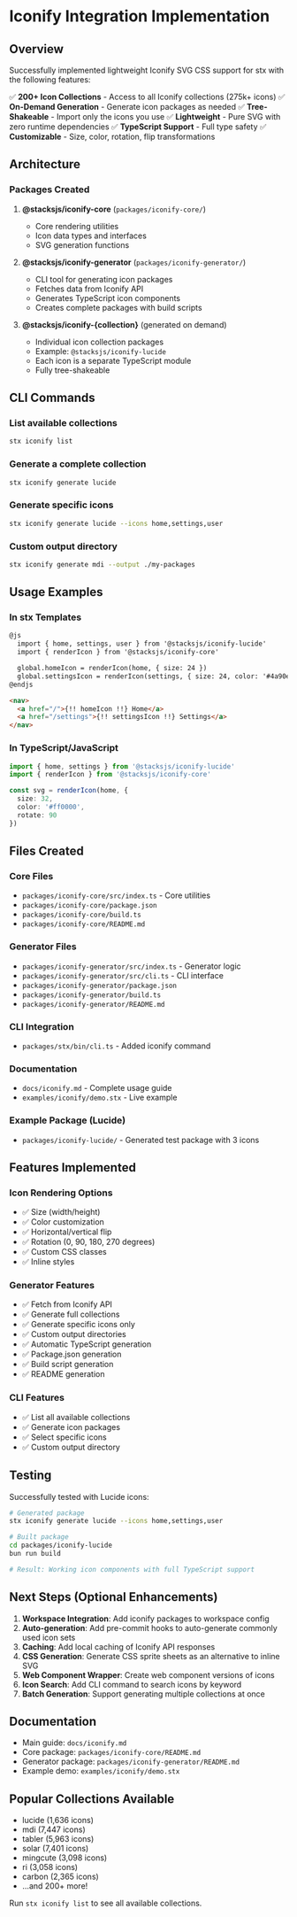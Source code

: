 # Iconify Integration Implementation

## Overview

Successfully implemented lightweight Iconify SVG CSS support for stx with the following features:

✅ **200+ Icon Collections** - Access to all Iconify collections (275k+ icons)
✅ **On-Demand Generation** - Generate icon packages as needed
✅ **Tree-Shakeable** - Import only the icons you use
✅ **Lightweight** - Pure SVG with zero runtime dependencies
✅ **TypeScript Support** - Full type safety
✅ **Customizable** - Size, color, rotation, flip transformations

## Architecture

### Packages Created

1. **@stacksjs/iconify-core** (`packages/iconify-core/`)
   - Core rendering utilities
   - Icon data types and interfaces
   - SVG generation functions

2. **@stacksjs/iconify-generator** (`packages/iconify-generator/`)
   - CLI tool for generating icon packages
   - Fetches data from Iconify API
   - Generates TypeScript icon components
   - Creates complete packages with build scripts

3. **@stacksjs/iconify-{collection}** (generated on demand)
   - Individual icon collection packages
   - Example: `@stacksjs/iconify-lucide`
   - Each icon is a separate TypeScript module
   - Fully tree-shakeable

## CLI Commands

### List available collections
```bash
stx iconify list
```

### Generate a complete collection
```bash
stx iconify generate lucide
```

### Generate specific icons
```bash
stx iconify generate lucide --icons home,settings,user
```

### Custom output directory
```bash
stx iconify generate mdi --output ./my-packages
```

## Usage Examples

### In stx Templates

```html
@js
  import { home, settings, user } from '@stacksjs/iconify-lucide'
  import { renderIcon } from '@stacksjs/iconify-core'

  global.homeIcon = renderIcon(home, { size: 24 })
  global.settingsIcon = renderIcon(settings, { size: 24, color: '#4a90e2' })
@endjs

<nav>
  <a href="/">{!! homeIcon !!} Home</a>
  <a href="/settings">{!! settingsIcon !!} Settings</a>
</nav>
```

### In TypeScript/JavaScript

```typescript
import { home, settings } from '@stacksjs/iconify-lucide'
import { renderIcon } from '@stacksjs/iconify-core'

const svg = renderIcon(home, {
  size: 32,
  color: '#ff0000',
  rotate: 90
})
```

## Files Created

### Core Files
- `packages/iconify-core/src/index.ts` - Core utilities
- `packages/iconify-core/package.json`
- `packages/iconify-core/build.ts`
- `packages/iconify-core/README.md`

### Generator Files
- `packages/iconify-generator/src/index.ts` - Generator logic
- `packages/iconify-generator/src/cli.ts` - CLI interface
- `packages/iconify-generator/package.json`
- `packages/iconify-generator/build.ts`
- `packages/iconify-generator/README.md`

### CLI Integration
- `packages/stx/bin/cli.ts` - Added iconify command

### Documentation
- `docs/iconify.md` - Complete usage guide
- `examples/iconify/demo.stx` - Live example

### Example Package (Lucide)
- `packages/iconify-lucide/` - Generated test package with 3 icons

## Features Implemented

### Icon Rendering Options
- ✅ Size (width/height)
- ✅ Color customization
- ✅ Horizontal/vertical flip
- ✅ Rotation (0, 90, 180, 270 degrees)
- ✅ Custom CSS classes
- ✅ Inline styles

### Generator Features
- ✅ Fetch from Iconify API
- ✅ Generate full collections
- ✅ Generate specific icons only
- ✅ Custom output directories
- ✅ Automatic TypeScript generation
- ✅ Package.json generation
- ✅ Build script generation
- ✅ README generation

### CLI Features
- ✅ List all available collections
- ✅ Generate icon packages
- ✅ Select specific icons
- ✅ Custom output directory

## Testing

Successfully tested with Lucide icons:
```bash
# Generated package
stx iconify generate lucide --icons home,settings,user

# Built package
cd packages/iconify-lucide
bun run build

# Result: Working icon components with full TypeScript support
```

## Next Steps (Optional Enhancements)

1. **Workspace Integration**: Add iconify packages to workspace config
2. **Auto-generation**: Add pre-commit hooks to auto-generate commonly used icon sets
3. **Caching**: Add local caching of Iconify API responses
4. **CSS Generation**: Generate CSS sprite sheets as an alternative to inline SVG
5. **Web Component Wrapper**: Create web component versions of icons
6. **Icon Search**: Add CLI command to search icons by keyword
7. **Batch Generation**: Support generating multiple collections at once

## Documentation

- Main guide: `docs/iconify.md`
- Core package: `packages/iconify-core/README.md`
- Generator package: `packages/iconify-generator/README.md`
- Example demo: `examples/iconify/demo.stx`

## Popular Collections Available

- lucide (1,636 icons)
- mdi (7,447 icons)
- tabler (5,963 icons)
- solar (7,401 icons)
- mingcute (3,098 icons)
- ri (3,058 icons)
- carbon (2,365 icons)
- ...and 200+ more!

Run `stx iconify list` to see all available collections.
